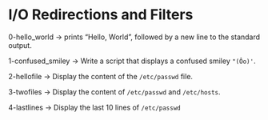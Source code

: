 # I/O Redirections and Filters

0-hello_world -> prints “Hello, World”, followed by a new line to the standard output.

1-confused_smiley -> Write a script that displays a confused smiley `"(Ôo)'`.

2-hellofile -> Display the content of the `/etc/passwd` file.

3-twofiles -> Display the content of `/etc/passwd` and `/etc/hosts`.

4-lastlines -> Display the last 10 lines of `/etc/passwd`
